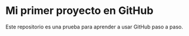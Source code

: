 # Mi primer proyecto en GitHub

Este repositorio es una prueba para aprender a usar GitHub paso a paso.
